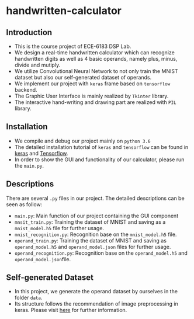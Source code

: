 # handwritten-calculator
## Introduction
* This is the course project of ECE-6183 DSP Lab.
* We design a real-time handwritten calculator which can recognize handwritten digits as well as 4 basic operands, namely plus, minus, divide and mutiply. 
* We utilize Convolutional Neural Network to not only train the MNIST dataset but also our self-generated dataset of operands.
* We implement our project with `keras` frame based on `tensorflow` backend.
* The Graphic User Interface is mainly realized by `Tkinter` library.
* The interactive hand-writing and drawing part are realized with `PIL` library.

## Installation
* We compile and debug our project mainly on `python 3.6`
* The detailed installation tutorial of `keras` and `tensorflow` can be found in [keras](https://keras.io/) and [Tensorflow]( https://www.tensorflow.org/).
* In order to show the GUI and functionality of our calculator, please run the `main.py`.

## Descriptions
There are several `.py` files in our project. The detailed descriptions can be seen as follow:
* `main.py`: Main function of our project containing the GUI component
* `mnsit_train.py`: Training the dataset of MNIST and saving as a `mnist_model.h5` file for further usage.
* `mnist_recognition.py`: Recognition base on the `mnist_model.h5` file.
* `operand_train.py`: Training the dataset of MNIST and saving as `operand_model.h5` and `operand_model.json` files for further usage.
* `operand_recognition.py`: Recognition base on the `operand_model.h5` and `operand_model.json`file.

## Self-generated Dataset
* In this project, we generate the operand dataset by ourselves in the folder `data`.
* Its structure follows the recommendation of image preprocessing in keras. Please visit [here](https://keras.io/preprocessing/image/) for further information.
